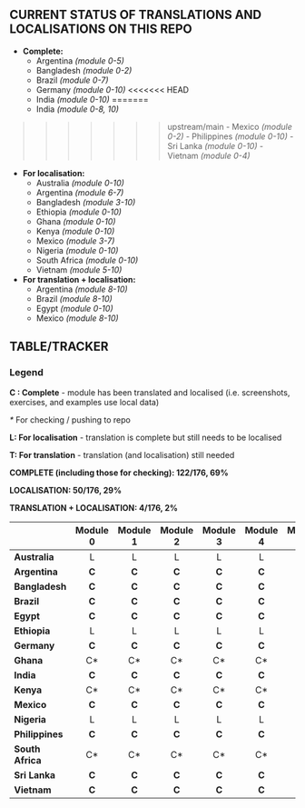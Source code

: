 ## CURRENT STATUS OF TRANSLATIONS AND LOCALISATIONS ON THIS REPO

- **Complete:**
    - Argentina *(module 0-5)*
    - Bangladesh *(module 0-2)*
    - Brazil *(module 0-7)*
    - Germany *(module 0-10)*
<<<<<<< HEAD
    - India *(module 0-10)*
=======
    - India *(module 0-8, 10)*
>>>>>>> upstream/main
    - Mexico *(module 0-2)*
    - Philippines *(module 0-10)*
    - Sri Lanka *(module 0-10)*
    - Vietnam *(module 0-4)*
- **For localisation:** 
    - Australia *(module 0-10)*
    - Argentina *(module 6-7)*
    - Bangladesh *(module 3-10)*
    - Ethiopia *(module 0-10)*
    - Ghana *(module 0-10)*
    - Kenya *(module 0-10)*
    - Mexico *(module 3-7)*
    - Nigeria *(module 0-10)*
    - South Africa *(module 0-10)*
    - Vietnam *(module 5-10)*
- **For translation + localisation:** 
    - Argentina *(module 8-10)*
    - Brazil *(module 8-10)*
    - Egypt *(module 0-10)*
    - Mexico *(module 8-10)*


## TABLE/TRACKER

### Legend

**C : Complete** - module has been translated and localised (i.e. screenshots, exercises, and examples use local data)

_*_ For checking / pushing to repo

**L: For localisation** - translation is complete but still needs to be localised

**T: For translation** - translation (and localisation) still needed

**COMPLETE (including those for checking): 122/176, 69%**

**LOCALISATION: 50/176, 29%**

**TRANSLATION + LOCALISATION: 4/176, 2%**

|        | Module 0 | Module 1 | Module 2 | Module 3 | Module 4 | Module 5 | Module 6 | Module 7 | Module 8 | Module 9 | Module 10 |
|--------------|:--------:|:--------:|:--------:|:--------:|:--------:|:--------:|:--------:|:--------:|:--------:|:--------:|:---------:|
| **Australia**    |     L    |     L    |     L    |     L    |     L    |     L    |     L    |     L    |     L    |     L    |     L     |
| **Argentina**    |     **C**    |     **C**    |     **C**    |     **C**    |     **C**    |     **C**    |     **C**    |     **C**    |     T, L    |     T, L    |     C*    |
| **Bangladesh**   |     **C**    |     **C**    |     **C**    |     **C**    |     **C**    |     **C**    |     L    |     L    |     L    |     L    |     L     |
| **Brazil**       |     **C**    |     **C**    |     **C**    |     **C**    |     **C**    |     **C**    |     **C**    |     **C**    |   **C**   |   **C**   |    **C**   |
| **Egypt**        |   **C**   |   **C**   |   **C**   |   **C**   |   **C**   |   **C**   |   **C**   |   **C**   |   C*   |   C*   |    C*   |
| **Ethiopia**     |     L    |     L    |     L    |     L    |     L    |     L    |     L    |     L    |     L    |     L    |     L     |
| **Germany**      |     **C**    |     **C**    |     **C**    |     **C**    |     **C**    |     **C**    |     **C**    |     **C**    |     **C**    |     **C**    |     **C**     |
| **Ghana**        |     C*    |     C*    |     C*    |     C*    |     C*    |     C*    |     C*    |     L    |     L    |     L    |     L     |
| **India**        |     **C**    |     **C**    |     **C**    |     **C**    |     **C**    |     **C**    |     **C**    |     **C**    |     **C**    |     **C**    |     **C**     |
| **Kenya**        |     C*    |     C*    |     C*    |     C*    |     C*    |     C*    |     C*    |     L    |     L    |     L    |     L     |
| **Mexico**       |     **C**    |     **C**    |     **C**    |     **C**    |     **C**    |     **C**    |     **C**    |     **C**    |     T, L    |     T, L    |     C*    |
| **Nigeria**      |     L    |     L    |     L    |     L    |     L    |     L    |     L    |     L    |     L    |     L    |     L     |
| **Philippines**  |     **C**    |     **C**    |     **C**    |     **C**    |     **C**    |     **C**    |     **C**    |     **C**    |     **C**    |     **C**    |     **C**     |
| **South Africa** |     C*    |     C*    |     C*    |     C*    |     C*    |     C*    |     C*    |     L    |     L    |     L    |     L     |
| **Sri Lanka**    |     **C**    |     **C**    |     **C**    |     **C**    |     **C**    |     **C**    |     **C**    |     **C**    |     **C**    |     **C**    |     **C**     |
| **Vietnam**     |     **C**    |     **C**    |     **C**    |     **C**    |     **C**    |     **C**    |     **C**    |     **C**    |   **C**   |   **C**   |    **C**   |
